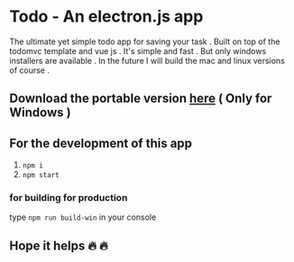 # Todo - An electron.js app
The ultimate yet simple todo app for saving your task . Built on top of the todomvc template and vue js . It's simple and fast . But only windows installers are available . In the future I will build the mac and linux versions of course .
## Download the portable version [here]() ( Only for Windows )

## For the development of this app
1. <code>npm i</code>
2. <code>npm start</code>
### for building for production
type <code>npm run build-win</code> in your console

## Hope it helps :fire: :fire:
